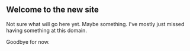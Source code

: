 ## Welcome to the new site
Not sure what will go here yet. Maybe something. I've mostly just missed having something at this domain.


Goodbye for now.